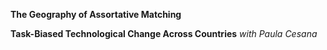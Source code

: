 __The Geography of Assortative Matching__

__Task-Biased Technological Change Across Countries__  *with Paula Cesana*
